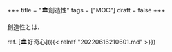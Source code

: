 +++
title = "🏛創造性"
tags = ["MOC"]
draft = false
+++

創造性とは.

ref. [🏛好奇心]({{< relref "20220616210601.md" >}})
